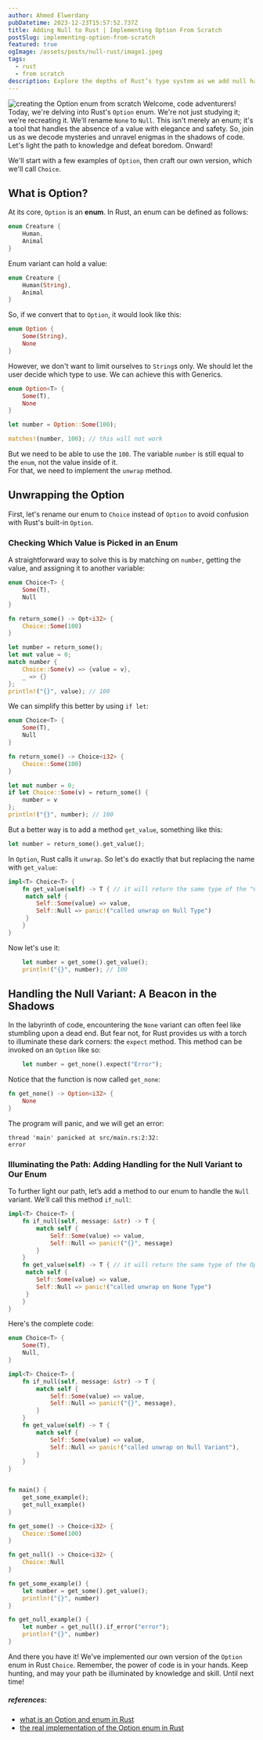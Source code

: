 ```yaml
---
author: Ahmed Elwerdany
pubDatetime: 2023-12-23T15:57:52.737Z
title: Adding Null to Rust | Implementing Option From Scratch
postSlug: implementing-option-from-scratch
featured: true
ogImage: /assets/posts/null-rust/image1.jpeg
tags:
  - rust
  - from scratch
description: Explore the depths of Rust’s type system as we add null handling capabilities by implementing the ‘Option’ enum from scratch. Discover how to elegantly handle the absence of a value and safely unwrap the ‘Option’ enum in Rust. This article provides a step-by-step guide to understanding and creating your own version of the ‘Option’ enum, complete with code examples and explanations.
---
```


![creating the Option enum from scratch](/assets/posts/null-rust/image1.jpeg)
Welcome, code adventurers! Today, we're delving into Rust's `Option` enum. We're not just studying it; we're recreating it. We'll rename `None` to `Null`. This isn't merely an enum; it's a tool that handles the absence of a value with elegance and safety. So, join us as we decode mysteries and unravel enigmas in the shadows of code. Let's light the path to knowledge and defeat boredom. Onward!

We'll start with a few examples of `Option`, then craft our own version, which we'll call `Choice`.

## What is Option?

At its core, `Option` is an __enum__. In Rust, an enum can be defined as follows:

```rust
enum Creature {
	Human,
	Animal
}
```

Enum variant can hold a value:

```rust
enum Creature {
	Human(String),
	Animal
}
```

So, if we convert that to `Option`, it would look like this:

```rust
enum Option {
	Some(String),
	None
}
```

However, we don't want to limit ourselves to `String`s only. We should let the user decide which type to use. We can achieve this with Generics.

```rust
enum Option<T> {
	Some(T),
	None
}

let number = Option::Some(100);

matches!(number, 100); // this will not work
```

But we need to be able to use the `100`. The variable `number` is still equal to the `enum`, not the value inside of it.  
For that, we need to implement the `unwrap` method.

## Unwrapping the Option

First, let's rename our enum to `Choice` instead of `Option` to avoid confusion with Rust's built-in `Option`.

### Checking Which Value is Picked in an Enum

A straightforward way to solve this is by matching on `number`, getting the value, and assigning it to another variable:

```rust
enum Choice<T> {
	Some(T),
	Null
}

fn return_some() -> Opt<i32> {
	Choice::Some(100)
}

let number = return_some();
let mut value = 0;
match number {
	Choice::Some(v) => {value = v},
	_ => {}
};
println!("{}", value); // 100
```

We can simplify this better by using `if let`:

```rust
enum Choice<T> {
	Some(T),
	Null
}

fn return_some() -> Choice<i32> {
	Choice::Some(100)
}

let mut number = 0;
if let Choice::Some(v) = return_some() {
	number = v
};
println!("{}", number); // 100
```

But a better way is to add a method `get_value`, something like this:

```rust
let number = return_some().get_value();
```

In `Option`, Rust calls it `unwrap`. So let's do exactly that but replacing the name with `get_value`:

```rust
impl<T> Choice<T> {
	fn get_value(self) -> T { // it will return the same type of the "Choice"
	 match self {
		Self::Some(value) => value,
		Self::Null => panic!("called unwrap on Null Type") 
	 }
	}
}
```

Now let's use it:

```rust
	let number = get_some().get_value();
	println!("{}", number); // 100
```

## Handling the Null Variant: A Beacon in the Shadows
In the labyrinth of code, encountering the `None` variant can often feel like stumbling upon a dead end. But fear not, for Rust provides us with a torch to illuminate these dark corners: the `expect` method. This method can be invoked on an `Option` like so:

```rust
	let number = get_none().expect("Error");
```

Notice that the function is now called `get_none`:

```rust
fn get_none() -> Option<i32> {
	None
}
```

The program will panic, and we will get an error:

```console
thread 'main' panicked at src/main.rs:2:32:
error
```

### Illuminating the Path: Adding Handling for the Null Variant to Our Enum
To further light our path, let’s add a method to our enum to handle the `Null` variant. We’ll call this method `if_null`:

```rust
impl<T> Choice<T> {
	fn if_null(self, message: &str) -> T {
		match self {
			Self::Some(value) => value,
			Self::Null => panic!("{}", message)
		}
	}
	fn get_value(self) -> T { // it will return the same type of the Option
	 match self {
		Self::Some(value) => value,
		Self::Null => panic!("called unwrap on None Type") 
	 }
	}
}
```

Here's the complete code:

```rust
enum Choice<T> {
    Some(T),
    Null,
}

impl<T> Choice<T> {
    fn if_null(self, message: &str) -> T {
        match self {
            Self::Some(value) => value,
            Self::Null => panic!("{}", message),
        }
    }
    fn get_value(self) -> T {
        match self {
            Self::Some(value) => value,
            Self::Null => panic!("called unwrap on Null Variant"),
        }
    }
}


fn main() {
    get_some_example();
    get_null_example()
}

fn get_some() -> Choice<i32> {
    Choice::Some(100)
}

fn get_null() -> Choice<i32> {
    Choice::Null
}

fn get_some_example() {
    let number = get_some().get_value();
    println!("{}", number)
}

fn get_null_example() {
    let number = get_null().if_error("error");
    println!("{}", number)
}
```

And there you have it! We've implemented our own version of the `Option` enum in Rust `Choice`. Remember, the power of code is in your hands. Keep hunting, and may your path be illuminated by knowledge and skill. Until next time!


##### references:
- [what is an Option and enum in Rust](https://doc.rust-lang.org/book/ch06-01-defining-an-enum.html#the-option-enum-and-its-advantages-over-null-values)
- [the real implementation of the Option enum in Rust](https://github.com/rust-lang/rust/blob/91f7f266ce973a08e6e700f9ce815f7b61d347e9/library/core/src/option.rs#L570)